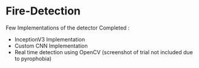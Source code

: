 # Fire-Detection
Few Implementations of the detector
 Completed :
 - InceptionV3 Implementation
 - Custom CNN Implementation
 - Real time detection using OpenCV (screenshot of trial not included due to pyrophobia)
